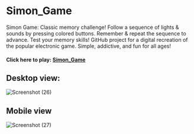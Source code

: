 # Simon_Game
Simon Game: Classic memory challenge! Follow a sequence of lights &amp; sounds by pressing colored buttons. Remember &amp; repeat the sequence to advance. Test your memory skills! GitHub project for a digital recreation of the popular electronic game. Simple, addictive, and fun for all ages!

#### Click here to play: [Simon_Game](https://sai-mudike.github.io/Simon_Game/)

## Desktop view:

![Screenshot (26)](https://github.com/sai-mudike/Simon_Game/assets/127184650/d809d829-ba35-4ad4-990f-cce87a2f3051)

## Mobile view

![Screenshot (27)](https://github.com/sai-mudike/Simon_Game/assets/127184650/e67c5b1e-3e75-43d9-9672-28e3fb8ce9ab)
